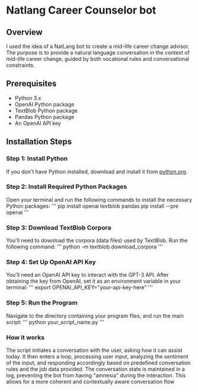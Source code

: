 # Natlang Career Counselor bot

## Overview
I used the idea of a NatLang bot to create a mid-life career change advisor. 
The purpose is to provide a natural language conversation in the context of mid-life career change, guided by both vocational rules and conversational constraints.

## Prerequisites
- Python 3.x
- OpenAI Python package
- TextBlob Python package
- Pandas Python package
- An OpenAI API key

## Installation Steps

### Step 1: Install Python
If you don't have Python installed, download and install it from [python.org](https://www.python.org/).

### Step 2: Install Required Python Packages
Open your terminal and run the following commands to install the necessary Python packages:
'''
pip install openai textblob pandas 
pip install --pre openai 
'''

### Step 3: Download TextBlob Corpora
You'll need to download the corpora (data files) used by TextBlob. Run the following command:
'''
python -m textblob.download_corpora
'''

### Step 4: Set Up OpenAI API Key
You'll need an OpenAI API key to interact with the GPT-3 API. After obtaining the key from OpenAI, set it as an environment variable in your terminal:
'''
export OPENAI_API_KEY="your-api-key-here"
'''

### Step 5: Run the Program
Navigate to the directory containing your program files, and run the main script:
'''
python your_script_name.py
'''

### How it works
The script initiates a conversation with the user, asking how it can assist today. It then enters a loop, processing user input, analyzing the sentiment of the input, and responding accordingly based on predefined conversation rules and the job data provided. The conversation state is maintained in a log, preventing the bot from having "amnesia" during the interaction. This allows for a more coherent and contextually aware conversation flow
